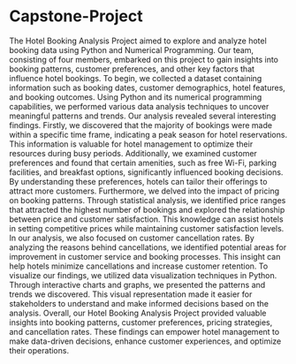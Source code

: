 # Capstone-Project

The Hotel Booking Analysis Project aimed to explore and analyze hotel booking data using Python and Numerical Programming. Our team, consisting of four members, embarked on this project to gain insights into booking patterns, customer preferences, and other key factors that influence hotel bookings.
To begin, we collected a dataset containing information such as booking dates, customer demographics, hotel features, and booking outcomes. Using Python and its numerical programming capabilities, we performed various data analysis techniques to uncover meaningful patterns and trends.
Our analysis revealed several interesting findings. Firstly, we discovered that the majority of bookings were made within a specific time frame, indicating a peak season for hotel reservations. This information is valuable for hotel management to optimize their resources during busy periods.
Additionally, we examined customer preferences and found that certain amenities, such as free Wi-Fi, parking facilities, and breakfast options, significantly influenced booking decisions. By understanding these preferences, hotels can tailor their offerings to attract more customers.
Furthermore, we delved into the impact of pricing on booking patterns. Through statistical analysis, we identified price ranges that attracted the highest number of bookings and explored the relationship between price and customer satisfaction. This knowledge can assist hotels in setting competitive prices while maintaining customer satisfaction levels.
In our analysis, we also focused on customer cancellation rates. By analyzing the reasons behind cancellations, we identified potential areas for improvement in customer service and booking processes. This insight can help hotels minimize cancellations and increase customer retention.
To visualize our findings, we utilized data visualization techniques in Python. Through interactive charts and graphs, we presented the patterns and trends we discovered. This visual representation made it easier for stakeholders to understand and make informed decisions based on the analysis.
Overall, our Hotel Booking Analysis Project provided valuable insights into booking patterns, customer preferences, pricing strategies, and cancellation rates. These findings can empower hotel management to make data-driven decisions, enhance customer experiences, and optimize their operations.
